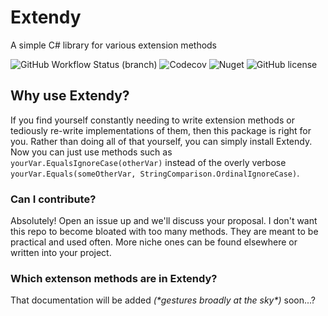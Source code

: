# Extendy
A simple C# library for various extension methods


![GitHub Workflow Status (branch)](https://img.shields.io/github/workflow/status/jamespfluger/Extendy/.NET%20-%20build%20and%20test/main?logo=github)
![Codecov](https://img.shields.io/codecov/c/github/jamespfluger/Extendy?logo=codecov&color=%230487CE)
![Nuget](https://img.shields.io/nuget/v/Extendy)
![GitHub license](https://img.shields.io/github/license/jamespfluger/Extendy)

## Why use Extendy?
If you find yourself constantly needing to write extension methods or tediously re-write implementations of them, then this package is right for you. Rather than doing all of that yourself, you can simply install Extendy. Now you can just use methods such as `yourVar.EqualsIgnoreCase(otherVar)` instead of the overly verbose `yourVar.Equals(someOtherVar, StringComparison.OrdinalIgnoreCase)`.

### Can I contribute?
Absolutely! Open an issue up and we'll discuss your proposal. I don't want this repo to become bloated with too many methods. They are meant to be practical and used often. More niche ones can be found elsewhere or written into your project.

### Which extenson methods are in Extendy?
That documentation will be added *(\*gestures broadly at the sky\*)* soon...?
